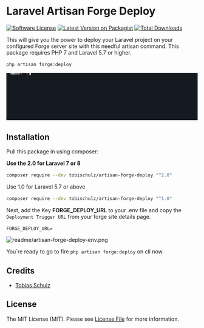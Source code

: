 # Laravel Artisan Forge Deploy

[![Software License](https://img.shields.io/badge/license-MIT-brightgreen.svg?style=flat-square)](LICENSE.md)
[![Latest Version on Packagist](https://img.shields.io/packagist/v/tobischulz/artisan-forge-deploy.svg?style=flat-square)](https://packagist.org/packages/tobischulz/artisan-forge-deploy)
[![Total Downloads](https://img.shields.io/packagist/dt/tobischulz/artisan-forge-deploy.svg?style=flat-square)](https://packagist.org/packages/tobischulz/artisan-forge-deploy)


This will give you the power to deploy your Laravel project on your configured Forge server site with this needful artisan command. This package requires PHP 7 and Laravel 5.7 or higher.

``` bash
php artisan forge:deploy
```

![readme/artisan-forge-deploy-demo.gif](readme/artisan-forge-deploy-demo.gif)

## Installation

Pull this package in using composer:

**Use the 2.0 for Laravel 7 or 8**

```bash
composer require --dev tobischulz/artisan-forge-deploy "^2.0"
```

Use 1.0 for Laravel 5.7 or above

```bash
composer require --dev tobischulz/artisan-forge-deploy "^1.0"
```

Next, add the Key **FORGE_DEPLOY_URL** to your .env file and copy the `Deployment Trigger URL` from your forge site details page.

```env
FORGE_DEPLOY_URL=
```

![readme/artisan-forge-deploy-env.png](readme/artisan-forge-deploy-env.png)

You´re ready to go to fire `php artisan forge:deploy` on cli now.


## Credits

- [Tobias Schulz](https://github.com/tobischulz)

## License

The MIT License (MIT). Please see [License File](LICENSE.md) for more information.
